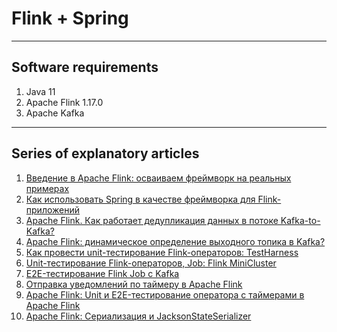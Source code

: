 # Flink + Spring

___
## Software requirements

1. Java 11
2. Apache Flink 1.17.0
3. Apache Kafka

___
## Series of explanatory articles
1. [Введение в Apache Flink: осваиваем фреймворк на реальных примерах](https://habr.com/ru/companies/ru_mts/articles/772898/)
2. [Как использовать Spring в качестве фреймворка для Flink-приложений](https://habr.com/ru/companies/ru_mts/articles/775970/)
3. [Apache Flink. Как работает дедупликация данных в потоке Kafka-to-Kafka?](https://habr.com/ru/companies/ru_mts/articles/786012/)
4. [Apache Flink: динамическое определение выходного топика в Kafka?](https://habr.com/ru/companies/ru_mts/articles/798667/)
5. [Как провести unit-тестирование Flink-операторов: TestHarness](https://habr.com/ru/companies/ru_mts/articles/801693/)
6. [Unit-тестирование Flink-операторов, Job: Flink MiniCluster](https://habr.com/ru/companies/ru_mts/articles/812905/)
7. [E2E-тестирование Flink Job с Kafka](https://habr.com/ru/companies/ru_mts/articles/819681/)
8. [Отправка уведомлений по таймеру в Apache Flink](https://habr.com/ru/companies/ru_mts/articles/839520/)
9. [Apache Flink: Unit и E2E-тестирование оператора с таймерами в Apache Flink](https://habr.com/ru/companies/ru_mts/articles/853200/)
10. [Apache Flink: Сериализация и JacksonStateSerializer](https://habr.com/ru/companies/ru_mts/articles/856774/)
